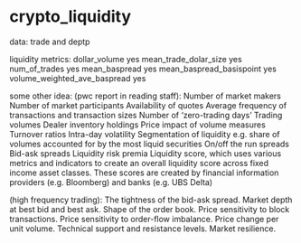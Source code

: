 # crypto_liquidity
data: trade and deptp

liquidity metrics:
    dollar_volume                           yes
    mean_trade_dolar_size                   yes
    num_of_trades                           yes
    mean_baspread                           yes
    mean_baspread_basispoint                yes
    volume_weighted_ave_baspread            yes

some other idea:
(pwc report in reading staff):
    Number of market makers
    Number of market participants
    Availability of quotes
    Average frequency of transactions and transaction sizes
    Number of ‘zero-trading days’
    Trading volumes
    Dealer inventory holdings
    Price impact of volume measures
    Turnover ratios
    Intra-day volatility
    Segmentation of liquidity e.g. share of volumes accounted for by the most liquid securities
    On/off the run spreads
    Bid-ask spreads
    Liquidity risk premia
    Liquidity score, which uses various metrics and indicators to create an overall liquidity
        score across fixed income asset classes. These scores are created by financial
        information providers (e.g. Bloomberg) and banks (e.g. UBS Delta)

(high frequency trading):
    The tightness of the bid-ask spread.
    Market depth at best bid and best ask.
    Shape of the order book.
    Price sensitivity to block transactions.
    Price sensitivity to order-flow imbalance.
    Price change per unit volume.
    Technical support and resistance levels.
    Market resilience.
